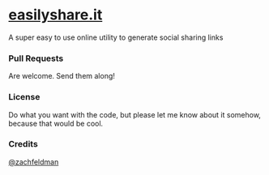 # [easilyshare.it](http://easilyshare.it)
A super easy to use online utility to generate social sharing links

### Pull Requests
Are welcome. Send them along!

### License
Do what you want with the code, but please let me know about it somehow, because that would be cool.

### Credits
[@zachfeldman](http://zfeldman.com)